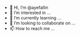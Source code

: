 - 👋 Hi, I’m @ayefallin
- 👀 I’m interested in ...
- 🌱 I’m currently learning ...
- 💞️ I’m looking to collaborate on ...
- 📫 How to reach me ...

<!---
ayefallin/ayefallin is a ✨ special ✨ repository because its `README.md` (this file) appears on your GitHub profile.
You can click the Preview link to take a look at your changes.
--->
